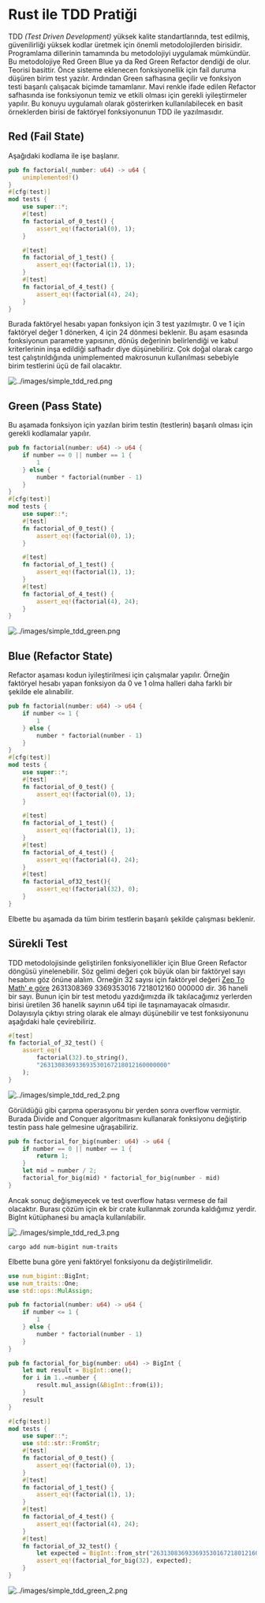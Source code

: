 # Rust ile TDD Pratiği

TDD _(Test Driven Development)_ yüksek kalite standartlarında, test edilmiş, güvenilirliği yüksek kodlar üretmek için önemli metodolojilerden birisidir. Programlama dillerinin tamamında bu metodolojiyi uygulamak mümkündür. Bu metodolojiye Red Green Blue ya da Red Green Refactor dendiği de olur. Teorisi basittir. Önce sisteme eklenecen fonksiyonellik için fail duruma düşüren birim test yazılır. Ardından Green safhasına geçilir ve fonksiyon testi başarılı çalışacak biçimde tamamlanır. Mavi renkle ifade edilen Refactor safhasında ise fonksiyonun temiz ve etkili olması için gerekli iyileştirmeler yapılır. Bu konuyu uygulamalı olarak gösterirken kullanılabilecek en basit örneklerden birisi de faktöryel fonksiyonunun TDD ile yazılmasıdır.

## Red (Fail State)

Aşağıdaki kodlama ile işe başlanır.

```rust
pub fn factorial(_number: u64) -> u64 {
    unimplemented!()
}
#[cfg(test)]
mod tests {
    use super::*;
    #[test]
    fn factorial_of_0_test() {
        assert_eq!(factorial(0), 1);
    }

    #[test]
    fn factorial_of_1_test() {
        assert_eq!(factorial(1), 1);
    }
    #[test]
    fn factorial_of_4_test() {
        assert_eq!(factorial(4), 24);
    }
}
```

Burada faktöryel hesabı yapan fonksiyon için 3 test yazılmıştır. 0 ve 1 için faktöryel değer 1 dönerken, 4 için 24 dönmesi beklenir. Bu aşam esasında fonksiyonun parametre yapısının, dönüş değerinin belirlendiği ve kabul kriterlerinin inşa edildiği safhadır diye düşünebiliriz. Çok doğal olarak cargo test çalıştırıldığında unimplemented makrosunun kullanılması sebebiyle birim testlerini üçü de fail olacaktır.

![../images/simple_tdd_red.png](../images/simple_tdd_red.png)

## Green (Pass State)

Bu aşamada fonksiyon için yazılan birim testin (testlerin) başarılı olması için gerekli kodlamalar yapılır.

```rust
pub fn factorial(number: u64) -> u64 {
    if number == 0 || number == 1 {
        1
    } else {
        number * factorial(number - 1)
    }
}
#[cfg(test)]
mod tests {
    use super::*;
    #[test]
    fn factorial_of_0_test() {
        assert_eq!(factorial(0), 1);
    }

    #[test]
    fn factorial_of_1_test() {
        assert_eq!(factorial(1), 1);
    }
    #[test]
    fn factorial_of_4_test() {
        assert_eq!(factorial(4), 24);
    }
}
```

![../images/simple_tdd_green.png](../images/simple_tdd_green.png)

## Blue (Refactor State)

Refactor aşaması kodun iyileştirilmesi için çalışmalar yapılır. Örneğin faktöryel hesabı yapan fonksiyon da 0 ve 1 olma halleri daha farklı bir şekilde ele alınabilir.

```rust
pub fn factorial(number: u64) -> u64 {
    if number <= 1 {
        1
    } else {
        number * factorial(number - 1)
    }
}
#[cfg(test)]
mod tests {
    use super::*;
    #[test]
    fn factorial_of_0_test() {
        assert_eq!(factorial(0), 1);
    }

    #[test]
    fn factorial_of_1_test() {
        assert_eq!(factorial(1), 1);
    }
    #[test]
    fn factorial_of_4_test() {
        assert_eq!(factorial(4), 24);
    }
    #[test]
    fn factorial_of32_test(){
        assert_eq!(factorial(32), 0);
    }
}
```

Elbette bu aşamada da tüm birim testlerin başarılı şekilde çalışması beklenir.

## Sürekli Test

TDD metodolojisinde geliştirilen fonksiyonellikler için Blue Green Refactor döngüsü yinelenebilir. Söz gelimi değeri çok büyük olan bir faktöryel sayı hesabını göz önüne alalım. Örneğin 32 sayısı için faktöryel değeri [Zep To Math' e göre](https://zeptomath.com/calculators/factorial.php?number=32&hl=en) 2631308369 3369353016 7218012160 000000 dir. 36 haneli bir sayı. Bunun için bir test metodu yazdığımızda ilk takılacağımız yerlerden birisi üretilen 36 hanelik sayının u64 tipi ile taşınamayacak olmasıdır. Dolayısıyla çıktıyı string olarak ele almayı düşünebilir ve test fonksiyonunu aşağıdaki hale çevirebiliriz.

```rust
#[test]
fn factorial_of_32_test() {
    assert_eq!(
        factorial(32).to_string(),
        "263130836933693530167218012160000000"
    );
}
```

![../images/simple_tdd_red_2.png](../images/simple_tdd_red_2.png)

Görüldüğü gibi çarpma operasyonu bir yerden sonra overflow vermiştir. Burada Divide and Conquer algoritmasını kullanarak fonksiyonu değiştirip testin pass hale gelmesine uğraşabiliriz.

```rust
pub fn factorial_for_big(number: u64) -> u64 {
    if number == 0 || number == 1 {
        return 1;
    }
    let mid = number / 2;
    factorial_for_big(mid) * factorial_for_big(number - mid)
}
```

Ancak sonuç değişmeyecek ve test overflow hatası vermese de fail olacaktır. Burası çözüm için ek bir crate kullanmak zorunda kaldığımız yerdir. BigInt kütüphanesi bu amaçla kullanılabilir.

![../images/simple_tdd_red_3.png](../images/simple_tdd_red_3.png)

```shell
cargo add num-bigint num-traits
```

Elbette buna göre yeni faktöryel fonksiyonu da değiştirilmelidir.

```rust
use num_bigint::BigInt;
use num_traits::One;
use std::ops::MulAssign;

pub fn factorial(number: u64) -> u64 {
    if number <= 1 {
        1
    } else {
        number * factorial(number - 1)
    }
}

pub fn factorial_for_big(number: u64) -> BigInt {
    let mut result = BigInt::one();
    for i in 1..=number {
        result.mul_assign(&BigInt::from(i));
    }
    result
}

#[cfg(test)]
mod tests {
    use super::*;
    use std::str::FromStr;
    #[test]
    fn factorial_of_0_test() {
        assert_eq!(factorial(0), 1);
    }
    #[test]
    fn factorial_of_1_test() {
        assert_eq!(factorial(1), 1);
    }
    #[test]
    fn factorial_of_4_test() {
        assert_eq!(factorial(4), 24);
    }
    #[test]
    fn factorial_of_32_test() {
        let expected = BigInt::from_str("263130836933693530167218012160000000").unwrap();
        assert_eq!(factorial_for_big(32), expected);
    }
}
```

![../images/simple_tdd_green_2.png](../images/simple_tdd_green_2.png)


